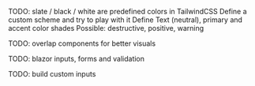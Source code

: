 TODO:
slate / black / white are predefined colors in TailwindCSS
Define a custom scheme and try to play with it
Define Text (neutral), primary and accent color shades
Possible: destructive, positive, warning

TODO:
overlap components for better visuals

TODO:
blazor inputs, forms and validation

TODO: build custom inputs
